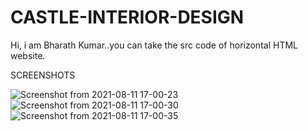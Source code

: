 # CASTLE-INTERIOR-DESIGN

Hi, i am Bharath Kumar..you can take the src code of horizontal HTML website.

SCREENSHOTS

![Screenshot from 2021-08-11 17-00-23](https://user-images.githubusercontent.com/86261630/129022945-a47f80d1-36be-47ec-826a-39a620e65a52.png)
![Screenshot from 2021-08-11 17-00-30](https://user-images.githubusercontent.com/86261630/129022958-d76f8629-7e1e-49b3-bfde-218b0f2b7cc0.png)
![Screenshot from 2021-08-11 17-00-35](https://user-images.githubusercontent.com/86261630/129022964-3d30d22c-5e7f-4f53-ab09-49d7cbe25a4b.png)



